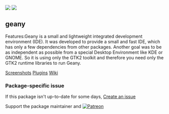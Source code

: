 [![](https://img.shields.io/chocolatey/v/geany?color=green&label=geany)](https://chocolatey.org/packages/geany) [![](https://img.shields.io/chocolatey/dt/geany)](https://chocolatey.org/packages/geany)

## geany
Features:Geany is a small and lightweight integrated development environment (IDE). It was developed
to provide a small and fast IDE, which has only a few dependencies from other packages. Another goal
was to be as independent as possible from a special Desktop Environment like KDE or GNOME. So it is
using only the GTK2 toolkit and therefore you need only the GTK2 runtime libraries to run Geany.

[Screenshots](http://www.geany.org/Documentation/Screenshots)
[Plugins](http://www.geany.org/Support/Plugins)
[Wiki](http://wiki.geany.org/)

### Package-specific issue
If this package isn't up-to-date for some days, [Create an issue](https://github.com/tunisiano187/Chocolatey-packages/issues/new/choose)

Support the package maintainer and [![Patreon](https://cdn.jsdelivr.net/gh/tunisiano187/Chocolatey-packages@d15c4e19c709e7148588d4523ffc6dd3cd3c7e5e/icons/patreon.png)](https://www.patreon.com/tunisiano)